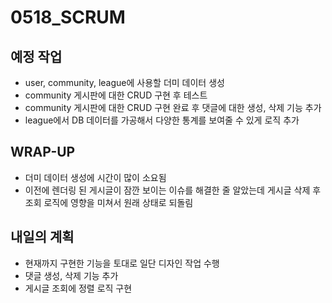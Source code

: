 # 0518_SCRUM

## 예정 작업
- user, community, league에 사용할 더미 데이터 생성
- community 게시판에 대한 CRUD 구현 후 테스트
- community 게시판에 대한 CRUD 구현 완료 후 댓글에 대한 생성, 삭제 기능 추가
- league에서 DB 데이터를 가공해서 다양한 통계를 보여줄 수 있게 로직 추가



## WRAP-UP
- 더미 데이터 생성에 시간이 많이 소요됨
- 이전에 렌더링 된 게시글이 잠깐 보이는 이슈를 해결한 줄 알았는데 게시글 삭제 후 조회 로직에 영향을 미쳐서 원래 상태로 되돌림



## 내일의 계획
- 현재까지 구현한 기능을 토대로 일단 디자인 작업 수행
- 댓글 생성, 삭제 기능 추가
- 게시글 조회에 정렬 로직 구현